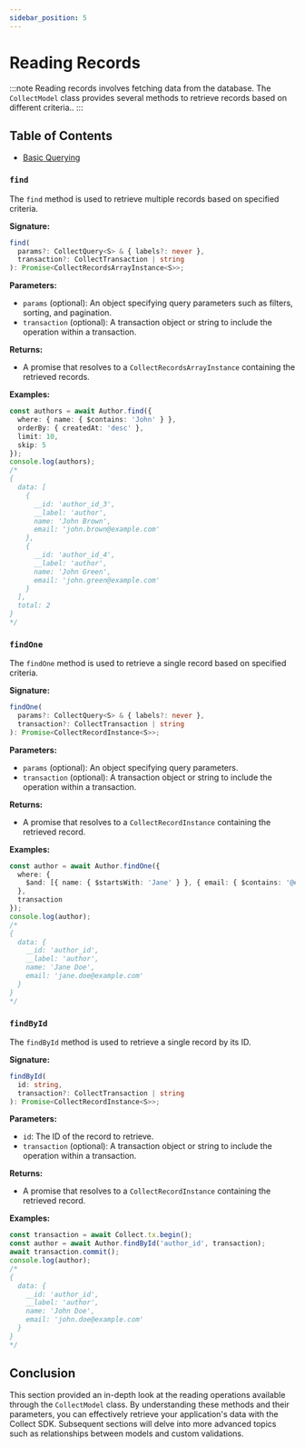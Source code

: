 ```yaml
---
sidebar_position: 5
---
```


# Reading Records
:::note
Reading records involves fetching data from the database. The `CollectModel` class provides several methods to retrieve records based on different criteria..
:::

## Table of Contents

- [Basic Querying](#find)


### `find`

The `find` method is used to retrieve multiple records based on specified criteria.

**Signature:**

```typescript
find(
  params?: CollectQuery<S> & { labels?: never },
  transaction?: CollectTransaction | string
): Promise<CollectRecordsArrayInstance<S>>;

```

**Parameters:**

- `params` (optional): An object specifying query parameters such as filters, sorting, and pagination.
- `transaction` (optional): A transaction object or string to include the operation within a transaction.

**Returns:**

- A promise that resolves to a `CollectRecordsArrayInstance` containing the retrieved records.

**Examples:**

```typescript
const authors = await Author.find({
  where: { name: { $contains: 'John' } },
  orderBy: { createdAt: 'desc' },
  limit: 10,
  skip: 5
});
console.log(authors);
/*
{
  data: [
    {
      __id: 'author_id_3',
      __label: 'author',
      name: 'John Brown',
      email: 'john.brown@example.com'
    },
    {
      __id: 'author_id_4',
      __label: 'author',
      name: 'John Green',
      email: 'john.green@example.com'
    }
  ],
  total: 2
}
*/

```

### `findOne`

The `findOne` method is used to retrieve a single record based on specified criteria.

**Signature:**
```typescript
findOne(
  params?: CollectQuery<S> & { labels?: never },
  transaction?: CollectTransaction | string
): Promise<CollectRecordInstance<S>>;

```

**Parameters:**

- `params` (optional): An object specifying query parameters.
- `transaction` (optional): A transaction object or string to include the operation within a transaction.

**Returns:**

- A promise that resolves to a `CollectRecordInstance` containing the retrieved record.

**Examples:**

```typescript
const author = await Author.findOne({
  where: {
    $and: [{ name: { $startsWith: 'Jane' } }, { email: { $contains: '@example.com' } }]
  },
  transaction
});
console.log(author);
/*
{
  data: {
    __id: 'author_id',
    __label: 'author',
    name: 'Jane Doe',
    email: 'jane.doe@example.com'
  }
}
*/

```

### `findById`

The `findById` method is used to retrieve a single record by its ID.

**Signature:**
```typescript
findById(
  id: string,
  transaction?: CollectTransaction | string
): Promise<CollectRecordInstance<S>>;

```

**Parameters:**

- `id`: The ID of the record to retrieve.
- `transaction` (optional): A transaction object or string to include the operation within a transaction.

**Returns:**

- A promise that resolves to a `CollectRecordInstance` containing the retrieved record.

**Examples:**

```typescript
const transaction = await Collect.tx.begin();
const author = await Author.findById('author_id', transaction);
await transaction.commit();
console.log(author);
/*
{
  data: {
    __id: 'author_id',
    __label: 'author',
    name: 'John Doe',
    email: 'john.doe@example.com'
  }
}
*/

```

## Conclusion

This section provided an in-depth look at the reading operations available through the `CollectModel` class. By understanding these methods and their parameters, you can effectively retrieve your application's data with the Collect SDK. Subsequent sections will delve into more advanced topics such as relationships between models and custom validations.
